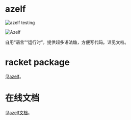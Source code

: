 azelf
=====
![azelf testing](https://github.com/kalxd/azelf/workflows/azelf%20testing/badge.svg)

![Azelf](https://media.52poke.com/wiki/archive/d/d0/20140413171716%21482Azelf.png)

自用“语言”“运行时”，提供超多语法糖，方便写代码。详见文档。

# racket package #

见[azelf](https://pkgs.racket-lang.org/package/azelf)。

# 在线文档 #

见[azelf文档](https://docs.racket-lang.org/azelf/index.html)。
